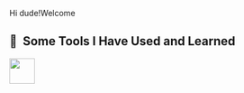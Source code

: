 Hi dude!Welcome


<h2> 🚀 &nbsp;Some Tools I Have Used and Learned</h2>
<img src="https://cdn.jsdelivr.net/gh/devicons/devicon/icons/microsoftsqlserver/microsoftsqlserver-plain-wordmark.svg" height="45" width="45" />
          
          
